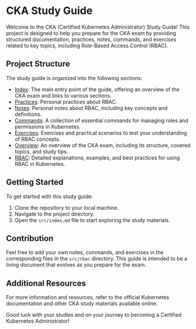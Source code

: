 # CKA Study Guide

Welcome to the CKA (Certified Kubernetes Administrator) Study Guide! This project is designed to help you prepare for the CKA exam by providing structured documentation, practices, notes, commands, and exercises related to key topics, including Role-Based Access Control (RBAC).

## Project Structure

The study guide is organized into the following sections:

- [Index](src/index.md): The main entry point of the guide, offering an overview of the CKA exam and links to various sections.
- [Practices](src/rbac/practices.md): Personal practices about RBAC.
- [Notes](src/rbac/notes.md): Personal notes about RBAC, including key concepts and definitions.
- [Commands](src/rbac/commands.md): A collection of essential commands for managing roles and permissions in Kubernetes.
- [Exercises](src/rbac/exercises.md): Exercises and practical scenarios to test your understanding of RBAC concepts.
- [Overview](docs/overview.md): An overview of the CKA exam, including its structure, covered topics, and study tips.
- [RBAC](docs/rbac.md): Detailed explanations, examples, and best practices for using RBAC in Kubernetes.

## Getting Started

To get started with this study guide:

1. Clone the repository to your local machine.
2. Navigate to the project directory.
3. Open the `src/index.md` file to start exploring the study materials.

## Contribution

Feel free to add your own notes, commands, and exercises in the corresponding files in the `src/rbac` directory. This guide is intended to be a living document that evolves as you prepare for the exam.

## Additional Resources

For more information and resources, refer to the official Kubernetes documentation and other CKA study materials available online.

Good luck with your studies and on your journey to becoming a Certified Kubernetes Administrator!
